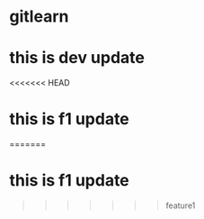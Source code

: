 # gitlearn
# this is dev update
<<<<<<< HEAD
# this is f1 update
=======
# this is f1 update
>>>>>>> feature1
